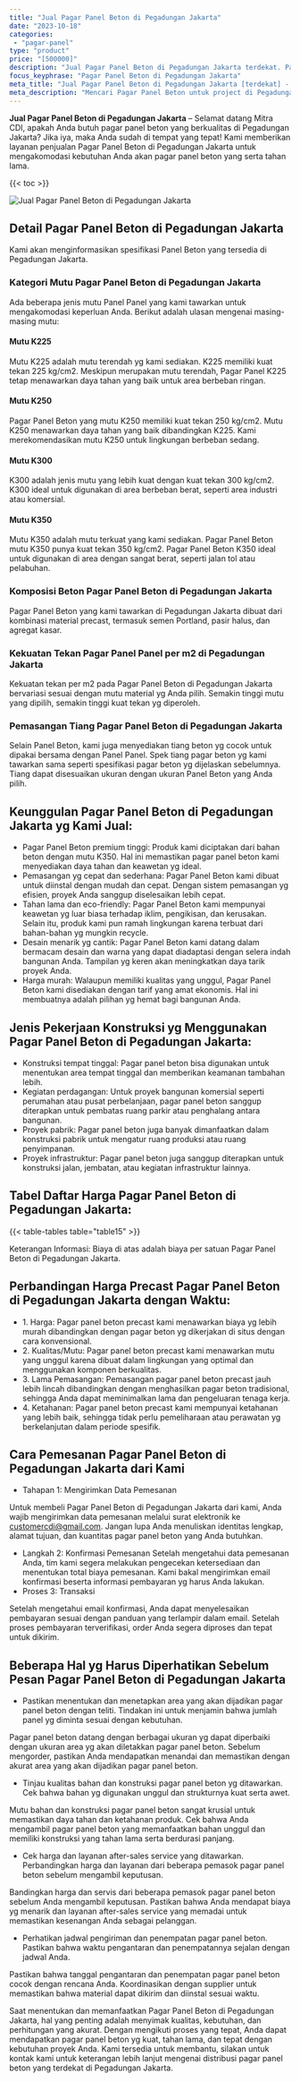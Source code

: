 ```yaml
---
title: "Jual Pagar Panel Beton di Pegadungan Jakarta"
date: "2023-10-18"
categories:
 - "pagar-panel"
type: "product"
price: "[500000]"
description: "Jual Pagar Panel Beton di Pegadungan Jakarta terdekat. Pagar Panel Beton ini umumnya diaplikasikan dalam project pembangunan sebagai pembatas area yang kokoh dan tahan lama. Silakan kontak kami untuk informasi lebih lanjut."
focus_keyphrase: "Pagar Panel Beton di Pegadungan Jakarta"
meta_title: "Jual Pagar Panel Beton di Pegadungan Jakarta [terdekat] - CDI"
meta_description: "Mencari Pagar Panel Beton untuk project di Pegadungan Jakarta? Kami menyediakan Pagar Panel Beton yang berkualitas untuk pagar lahan. Segera dapatkan harga terbaik sekarang."
---
```


**Jual Pagar Panel Beton di Pegadungan Jakarta** – Selamat datang Mitra CDI, apakah Anda butuh pagar panel beton yang berkualitas di Pegadungan Jakarta? Jika iya, maka Anda sudah di tempat yang tepat! Kami memberikan layanan penjualan Pagar Panel Beton di Pegadungan Jakarta untuk mengakomodasi kebutuhan Anda akan pagar panel beton yang serta tahan lama.

{{< toc >}}

![Jual Pagar Panel Beton di Pegadungan Jakarta](/images/pagar-panel/pagar-panel-19.jpg)

## Detail Pagar Panel Beton di Pegadungan Jakarta

Kami akan menginformasikan spesifikasi Panel Beton yang tersedia di Pegadungan Jakarta.

### Kategori Mutu Pagar Panel Beton di Pegadungan Jakarta

Ada beberapa jenis mutu Panel Panel yang kami tawarkan untuk mengakomodasi keperluan Anda. Berikut adalah ulasan mengenai masing-masing mutu:

#### Mutu K225

Mutu K225 adalah mutu terendah yg kami sediakan. K225 memiliki kuat tekan 225 kg/cm2. Meskipun merupakan mutu terendah, Pagar Panel K225 tetap menawarkan daya tahan yang baik untuk area berbeban ringan.

#### Mutu K250

Pagar Panel Beton yang mutu K250 memiliki kuat tekan 250 kg/cm2. Mutu K250 menawarkan daya tahan yang baik dibandingkan K225. Kami merekomendasikan mutu K250 untuk lingkungan berbeban sedang.

#### Mutu K300

K300 adalah jenis mutu yang lebih kuat dengan kuat tekan 300 kg/cm2. K300 ideal untuk digunakan di area berbeban berat, seperti area industri atau komersial.

#### Mutu K350

Mutu K350 adalah mutu terkuat yang kami sediakan. Pagar Panel Beton mutu K350 punya kuat tekan 350 kg/cm2. Pagar Panel Beton K350 ideal untuk digunakan di area dengan sangat berat, seperti jalan tol atau pelabuhan.

### Komposisi Beton Pagar Panel Beton di Pegadungan Jakarta

Pagar Panel Beton yang kami tawarkan di Pegadungan Jakarta dibuat dari kombinasi material precast, termasuk semen Portland, pasir halus, dan agregat kasar.

### Kekuatan Tekan Pagar Panel Panel per m2 di Pegadungan Jakarta

Kekuatan tekan per m2 pada Pagar Panel Beton di Pegadungan Jakarta bervariasi sesuai dengan mutu material yg Anda pilih. Semakin tinggi mutu yang dipilih, semakin tinggi kuat tekan yg diperoleh.

### Pemasangan Tiang Pagar Panel Beton di Pegadungan Jakarta

Selain Panel Beton, kami juga menyediakan tiang beton yg cocok untuk dipakai bersama dengan Panel Panel. Spek tiang pagar beton yg kami tawarkan sama seperti spesifikasi pagar beton yg dijelaskan sebelumnya. Tiang dapat disesuaikan ukuran dengan ukuran Panel Beton yang Anda pilih.

## Keunggulan Pagar Panel Beton di Pegadungan Jakarta yg Kami Jual:

*   Pagar Panel Beton premium tinggi: Produk kami diciptakan dari bahan beton dengan mutu K350. Hal ini memastikan pagar panel beton kami menyediakan daya tahan dan keawetan yg ideal.
*   Pemasangan yg cepat dan sederhana: Pagar Panel Beton kami dibuat untuk diinstal dengan mudah dan cepat. Dengan sistem pemasangan yg efisien, proyek Anda sanggup diselesaikan lebih cepat.
*   Tahan lama dan eco-friendly: Pagar Panel Beton kami mempunyai keawetan yg luar biasa terhadap iklim, pengikisan, dan kerusakan. Selain itu, produk kami pun ramah lingkungan karena terbuat dari bahan-bahan yg mungkin recycle.
*   Desain menarik yg cantik: Pagar Panel Beton kami datang dalam bermacam desain dan warna yang dapat diadaptasi dengan selera indah bangunan Anda. Tampilan yg keren akan meningkatkan daya tarik proyek Anda.
*   Harga murah: Walaupun memiliki kualitas yang unggul, Pagar Panel Beton kami disediakan dengan tarif yang amat ekonomis. Hal ini membuatnya adalah pilihan yg hemat bagi bangunan Anda.

## Jenis Pekerjaan Konstruksi yg Menggunakan Pagar Panel Beton di Pegadungan Jakarta:

*   Konstruksi tempat tinggal: Pagar panel beton bisa digunakan untuk menentukan area tempat tinggal dan memberikan keamanan tambahan lebih.
*   Kegiatan perdagangan: Untuk proyek bangunan komersial seperti perumahan atau pusat perbelanjaan, pagar panel beton sanggup diterapkan untuk pembatas ruang parkir atau penghalang antara bangunan.
*   Proyek pabrik: Pagar panel beton juga banyak dimanfaatkan dalam konstruksi pabrik untuk mengatur ruang produksi atau ruang penyimpanan.
*   Proyek infrastruktur: Pagar panel beton juga sanggup diterapkan untuk konstruksi jalan, jembatan, atau kegiatan infrastruktur lainnya.

## Tabel Daftar Harga Pagar Panel Beton di Pegadungan Jakarta:

{{< table-tables table="table15" >}}

Keterangan Informasi: Biaya di atas adalah biaya per satuan Pagar Panel Beton di Pegadungan Jakarta.

## Perbandingan Harga Precast Pagar Panel Beton di Pegadungan Jakarta dengan Waktu:

*   1\. Harga: Pagar panel beton precast kami menawarkan biaya yg lebih murah dibandingkan dengan pagar beton yg dikerjakan di situs dengan cara konvensional.
*   2\. Kualitas/Mutu: Pagar panel beton precast kami menawarkan mutu yang unggul karena dibuat dalam lingkungan yang optimal dan menggunakan komponen berkualitas.
*   3\. Lama Pemasangan: Pemasangan pagar panel beton precast jauh lebih lincah dibandingkan dengan menghasilkan pagar beton tradisional, sehingga Anda dapat meminimalkan lama dan pengeluaran tenaga kerja.
*   4\. Ketahanan: Pagar panel beton precast kami mempunyai ketahanan yang lebih baik, sehingga tidak perlu pemeliharaan atau perawatan yg berkelanjutan dalam periode spesifik.

## Cara Pemesanan Pagar Panel Beton di Pegadungan Jakarta dari Kami

*   Tahapan 1: Mengirimkan Data Pemesanan

Untuk membeli Pagar Panel Beton di Pegadungan Jakarta dari kami, Anda wajib mengirimkan data pemesanan melalui surat elektronik ke customercdi@gmail.com. Jangan lupa Anda menuliskan identitas lengkap, alamat tujuan, dan kuantitas pagar panel beton yang Anda butuhkan.
*   Langkah 2: Konfirmasi Pemesanan
Setelah mengetahui data pemesanan Anda, tim kami segera melakukan pengecekan ketersediaan dan menentukan total biaya pemesanan. Kami bakal mengirimkan email konfirmasi beserta informasi pembayaran yg harus Anda lakukan.
*   Proses 3: Transaksi

Setelah mengetahui email konfirmasi, Anda dapat menyelesaikan pembayaran sesuai dengan panduan yang terlampir dalam email. Setelah proses pembayaran terverifikasi, order Anda segera diproses dan tepat untuk dikirim.

## Beberapa Hal yg Harus Diperhatikan Sebelum Pesan Pagar Panel Beton di Pegadungan Jakarta

*   Pastikan menentukan dan menetapkan area yang akan dijadikan pagar panel beton dengan teliti. Tindakan ini untuk menjamin bahwa jumlah panel yg diminta sesuai dengan kebutuhan.

Pagar panel beton datang dengan berbagai ukuran yg dapat diperbaiki dengan ukuran area yg akan diletakkan pagar panel beton. Sebelum mengorder, pastikan Anda mendapatkan menandai dan memastikan dengan akurat area yang akan dijadikan pagar panel beton.
*   Tinjau kualitas bahan dan konstruksi pagar panel beton yg ditawarkan. Cek bahwa bahan yg digunakan unggul dan strukturnya kuat serta awet.

Mutu bahan dan konstruksi pagar panel beton sangat krusial untuk memastikan daya tahan dan ketahanan produk. Cek bahwa Anda mengambil pagar panel beton yang memanfaatkan bahan unggul dan memiliki konstruksi yang tahan lama serta berdurasi panjang.
*   Cek harga dan layanan after-sales service yang ditawarkan. Perbandingkan harga dan layanan dari beberapa pemasok pagar panel beton sebelum mengambil keputusan.

Bandingkan harga dan servis dari beberapa pemasok pagar panel beton sebelum Anda mengambil keputusan. Pastikan bahwa Anda mendapat biaya yg menarik dan layanan after-sales service yang memadai untuk memastikan kesenangan Anda sebagai pelanggan.
*   Perhatikan jadwal pengiriman dan penempatan pagar panel beton. Pastikan bahwa waktu pengantaran dan penempatannya sejalan dengan jadwal Anda.

Pastikan bahwa tanggal pengantaran dan penempatan pagar panel beton cocok dengan rencana Anda. Koordinasikan dengan supplier untuk memastikan bahwa material dapat dikirim dan diinstal sesuai waktu.

Saat menentukan dan memanfaatkan Pagar Panel Beton di Pegadungan Jakarta, hal yang penting adalah menyimak kualitas, kebutuhan, dan perhitungan yang akurat. Dengan mengikuti proses yang tepat, Anda dapat mendapatkan pagar panel beton yg kuat, tahan lama, dan tepat dengan kebutuhan proyek Anda. Kami tersedia untuk membantu, silakan untuk kontak kami untuk keterangan lebih lanjut mengenai distribusi pagar panel beton yang terdekat di Pegadungan Jakarta.